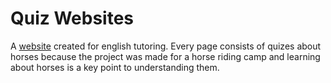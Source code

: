# Quiz Websites
A [website](https://smurf11k.github.io/eng-horses/) created for english tutoring.
Every page consists of quizes about horses because the project was made for a horse riding camp and learning about horses is a key point to understanding them.
